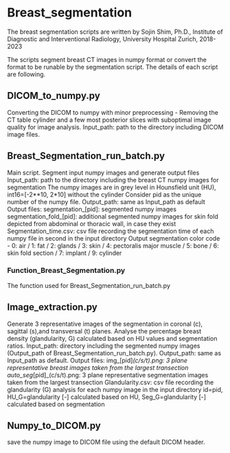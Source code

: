 # Breast_segmentation
The breast segmentation scripts are written by Sojin Shim, Ph.D., Institute of Diagnostic and Interventional Radiology, University Hospital Zurich, 2018-2023

The scripts segment breast CT images in numpy format or convert the format to be runable by the segmentation script. The details of each script are following.

## DICOM_to_numpy.py
Converting the DICOM to numpy with minor preprocessing - Removing the CT table cylinder and a few most posterior slices with suboptimal image quality for image analysis.
Input_path: path to the directory including DICOM image files.

## Breast_Segmentation_run_batch.py
Main script. Segment input numpy images and generate output files
Input_path: path to the directory including the breast CT numpy images for segmentation
	The numpy images are in grey level in Hounsfield unit (HU), int16=[-2**10, 2*10] without the cylinder
	Consider pid as the unique number of the numpy file. 
Output_path: same as Input_path as default
Output files:
	segmentation_[pid]: segmented numpy images
	segmentation_fold_[pid]: additional segmented numpy images for skin fold depicted from abdominal or thoracic wall, in case they exist
	Segmentation_time.csv: csv file recording the segmentation time of each numpy file in second in the input directory
	Output segmentation color code - 0: air / 1: fat / 2: glands / 3: skin / 4: pectoralis major muscle / 5: bone / 6: skin fold section / 7: implant / 9: cylinder

### Function_Breast_Segmentation.py
The function used for Breast_Segmentation_run_batch.py

## Image_extraction.py
Generate 3 representative images of the segmentation in coronal (c), sagittal (s),and transversal (t) planes.
Analyse the percentage breast density (glandularity, G) calculated based on HU values and segmentation ratios.
Input_path: directory including the segmented numpy images (Output_path of Breast_Segmentation_run_batch.py).
Output_path: same as Input_path as default.
Output files:
	img_[pid]_(c/s/t).png: 3 plane representative breast images taken from the largest transection
	auto_seg_[pid]_(c/s/t).png: 3 plane representative segmentation images taken from the largest transection
	Glandularity.csv: csv file recording the glandularity (G) analysis for each numpy image in the input directory
		id=pid, HU_G=glandularity [-] calculated based on HU, Seg_G=glandularity [-] calculated based on segmentation

## Numpy_to_DICOM.py
save the numpy image to DICOM file using the default DICOM header.
